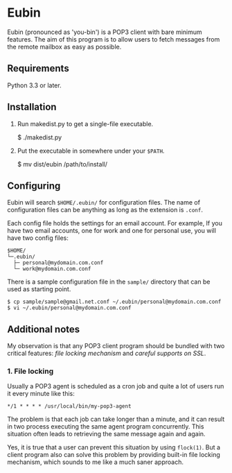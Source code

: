 Eubin
=====

Eubin (pronounced as 'you-bin') is a POP3 client with bare
minimum features. The aim of this program is to allow users
to fetch messages from the remote mailbox as easy as possible.

Requirements
------------

Python 3.3 or later.

Installation
------------

1. Run makedist.py to get a single-file executable.

    $ ./makedist.py

2. Put the executable in somewhere under your `$PATH`.

    $ mv dist/eubin /path/to/install/

Configuring
-----------

Eubin will search `$HOME/.eubin/` for configuration files.
The name of configuration files can be anything as long as
the extension is `.conf`.

Each config file holds the settings for an email account.
For example, If you have two email accounts, one for work
and one for personal use, you will have two config files:

    $HOME/
    └─.eubin/
      ├─ personal@mydomain.com.conf
      └─ work@mydomain.com.conf

There is a sample configuration file in the `sample/` directory
that can be used as starting point.

    $ cp sample/sample@gmail.net.conf ~/.eubin/personal@mydomain.com.conf
    $ vi ~/.eubin/personal@mydomain.com.conf

Additional notes
----------------

My observation is that any POP3 client program should be
bundled with two critical features: *file locking mechanism*
and *careful supports on SSL*.

### 1. File locking

Usually a POP3 agent is scheduled as a cron job and quite a
lot of users run it every minute like this:

    */1 * * * * /usr/local/bin/my-pop3-agent

The problem is that each job can take longer than a minute,
and it can result in two process executing the same agent
program concurrently. This situation often leads to retrieving
the same message again and again.

Yes, it is true that a user can prevent this situation by
using `flock(1)`. But a client program also can solve this
problem by providing built-in file locking mechanism, which
sounds to me like a much saner approach.
